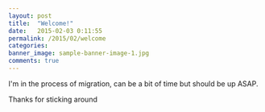 ```yaml
---
layout: post
title:  "Welcome!"
date:   2015-02-03 0:11:55
permalink: /2015/02/welcome
categories:
banner_image: sample-banner-image-1.jpg
comments: true
---
```


I'm in the process of migration, can be a bit of time but should be up ASAP.

Thanks for sticking around
